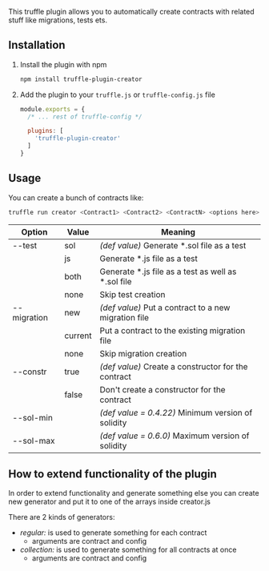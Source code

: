 This truffle plugin allows you to automatically create contracts with related stuff like migrations, tests ets.

## Installation
1. Install the plugin with npm
    ```sh
    npm install truffle-plugin-creator
    ```

2. Add the plugin to your `truffle.js` or `truffle-config.js` file
    ```js
    module.exports = {
      /* ... rest of truffle-config */

      plugins: [
        'truffle-plugin-creator'
      ]
    }
    ```

## Usage
You can create a bunch of contracts like:
```sh
truffle run creator <Contract1> <Contract2> <ContractN> <options here>
```

| Option | Value | Meaning |
|---------|---------| ---------|
| --test | sol | _(def value)_ Generate *.sol file as a test |
|  | js | Generate *.js file as a test |
|  | both | Generate *.js file as a test as well as *.sol file |
|  | none | Skip test creation |
| --migration | new | _(def value)_ Put a contract to a new migration file |
|  | current | Put a contract to the existing migration file |
|  | none | Skip migration creation |
| --constr | true | _(def value)_ Create a constructor for the contract |
|  | false | Don't create a constructor for the contract |
| --sol-min | <version> | _(def value = 0.4.22)_ Minimum version of solidity |
| --sol-max | <version> | _(def value = 0.6.0)_ Maximum version of solidity |

## How to extend functionality of the plugin
In order to extend functionality and generate something else you can create new generator and put it to one of the arrays inside creator.js

There are 2 kinds of generators:

- *regular:* is used to generate something for each contract
  - arguments are contract and config
- *collection:* is used to generate something for all contracts at once
  - arguments are contract and config
